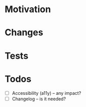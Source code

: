 # Motivation

<!-- Describe the motivation that lead to the PR -->

# Changes

<!-- List the changes that have been developed -->

# Tests

<!-- Please provide any information or screenshots about the tests that have been done -->

# Todos

- [ ] Accessibility (a11y) – any impact?
- [ ] Changelog – is it needed?
